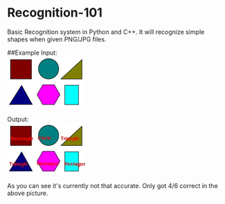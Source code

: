 # Recognition-101
Basic Recognition system in Python and C++.
It will recognize simple shapes when given PNG/JPG files.

##Example
Input:   
![Screenshot](images/shapes.png)

Output:   
![Screenshot](images/processed.jpeg)

As you can see it's currently not that accurate. Only got 4/6 correct in the above picture.
